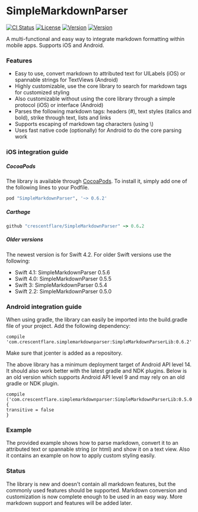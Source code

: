 # SimpleMarkdownParser

[![CI Status](http://img.shields.io/travis/crescentflare/SimpleMarkdownParser.svg?style=flat)](https://travis-ci.org/crescentflare/SimpleMarkdownParser)
[![License](https://img.shields.io/cocoapods/l/SimpleMarkdownParser.svg?style=flat)](http://cocoapods.org/pods/SimpleMarkdownParser)
[![Version](https://img.shields.io/cocoapods/v/SimpleMarkdownParser.svg?style=flat)](http://cocoapods.org/pods/SimpleMarkdownParser)
[![Version](https://img.shields.io/bintray/v/crescentflare/maven/SimpleMarkdownParserLib.svg?style=flat)](https://bintray.com/crescentflare/maven/SimpleMarkdownParserLib)

A multi-functional and easy way to integrate markdown formatting within mobile apps. Supports iOS and Android.


### Features

* Easy to use, convert markdown to attributed text for UILabels (iOS) or spannable strings for TextViews (Android)
* Highly customizable, use the core library to search for markdown tags for customized styling
* Also customizable without using the core library through a simple protocol (iOS) or interface (Android)
* Parses the following markdown tags: headers (\#), text styles (italics and bold), strike through text, lists and links
* Supports escaping of markdown tag characters (using \\)
* Uses fast native code (optionally) for Android to do the core parsing work


### iOS integration guide

##### CocoaPods
The library is available through [CocoaPods](http://cocoapods.org). To install it, simply add one of the following lines to your Podfile.

```ruby
pod "SimpleMarkdownParser", '~> 0.6.2'
```

##### Carthage

```ruby
github "crescentflare/SimpleMarkdownParser" ~> 0.6.2
```

##### Older versions

The newest version is for Swift 4.2. For older Swift versions use the following:
- Swift 4.1: SimpleMarkdownParser 0.5.6
- Swift 4.0: SimpleMarkdownParser 0.5.5
- Swift 3: SimpleMarkdownParser 0.5.4
- Swift 2.2: SimpleMarkdownParser 0.5.0


### Android integration guide

When using gradle, the library can easily be imported into the build.gradle file of your project. Add the following dependency:

```
compile 'com.crescentflare.simplemarkdownparser:SimpleMarkdownParserLib:0.6.2'
```

Make sure that jcenter is added as a repository.

The above library has a minimum deployment target of Android API level 14. It should also work better with the latest gradle and NDK plugins. Below is an old version which supports Android API level 9 and may rely on an old gradle or NDK plugin.

```
compile ('com.crescentflare.simplemarkdownparser:SimpleMarkdownParserLib:0.5.0') {
transitive = false
}
```

### Example

The provided example shows how to parse markdown, convert it to an attributed text or spannable string (or html) and show it on a text view. Also it contains an example on how to apply custom styling easily.


### Status

The library is new and doesn't contain all markdown features, but the commonly used features should be supported. Markdown conversion and customization is now complete enough to be used in an easy way. More markdown support and features will be added later.
